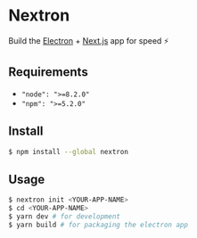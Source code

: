 # Nextron

Build the [Electron](https://electronjs.org/) + [Next.js](https://nextjs.org/) app for speed ⚡

## Requirements

- `"node": ">=8.2.0"`
- `"npm": ">=5.2.0"`

## Install

```bash
$ npm install --global nextron
```

## Usage

```bash
$ nextron init <YOUR-APP-NAME>
$ cd <YOUR-APP-NAME>
$ yarn dev # for development
$ yarn build # for packaging the electron app
```
